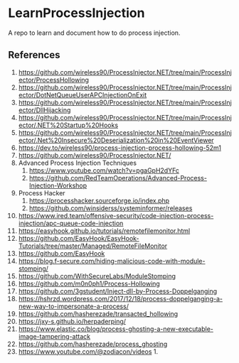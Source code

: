 # LearnProcessInjection
A repo to learn and document how to do process injection.  

## References
1. https://github.com/wireless90/ProcessInjector.NET/tree/main/ProcessInjector/ProcessHollowing
2. https://github.com/wireless90/ProcessInjector.NET/tree/main/ProcessInjector/DotNetQueueUserAPCInjectionOnExit
3. https://github.com/wireless90/ProcessInjector.NET/tree/main/ProcessInjector/DllHijacking
4. https://github.com/wireless90/ProcessInjector.NET/tree/main/ProcessInjector/.NET%20Startup%20Hooks
5. https://github.com/wireless90/ProcessInjector.NET/tree/main/ProcessInjector/.Net%20Insecure%20Deserialization%20in%20EventViewer
6. https://dev.to/wireless90/process-injection-process-hollowing-52m1
7. https://github.com/wireless90/ProcessInjector.NET/
8. Advanced Process Injection Techniques
   1. https://www.youtube.com/watch?v=pgaGpH2dYFc
   2. https://github.com/RedTeamOperations/Advanced-Process-Injection-Workshop
9. Process Hacker
   1. https://processhacker.sourceforge.io/index.php
   2. https://github.com/winsiderss/systeminformer/releases
10. https://www.ired.team/offensive-security/code-injection-process-injection/apc-queue-code-injection
12. https://easyhook.github.io/tutorials/remotefilemonitor.html
13. https://github.com/EasyHook/EasyHook-Tutorials/tree/master/Managed/RemoteFileMonitor
14. https://github.com/EasyHook
15. https://blog.f-secure.com/hiding-malicious-code-with-module-stomping/
16. https://github.com/WithSecureLabs/ModuleStomping
17. https://github.com/m0n0ph1/Process-Hollowing
18. https://github.com/3gstudent/Inject-dll-by-Process-Doppelganging
19. https://hshrzd.wordpress.com/2017/12/18/process-doppelganging-a-new-way-to-impersonate-a-process/
20. https://github.com/hasherezade/transacted_hollowing
21. https://jxy-s.github.io/herpaderping/
22. https://www.elastic.co/blog/process-ghosting-a-new-executable-image-tampering-attack
23. https://github.com/hasherezade/process_ghosting
24. https://www.youtube.com/@zodiacon/videos
    1.  

